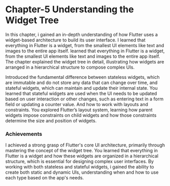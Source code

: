 # Chapter-5 Understanding the Widget Tree
  In this chapter, i gained an in-depth understanding of how Flutter uses a widget-based architecture to build its user interface. I learned that everything in Flutter is a widget, from the smallest UI elements like text and images to the entire app itself. learned that everything in Flutter is a widget, from the smallest UI elements like text and images to the entire app itself. The chapter explained the widget tree in detail, illustrating how widgets are arranged in a hierarchical structure to compose complex UIs.
  
  Introduced the fundamental difference between stateless widgets, which are immutable and do not store any data that can change over time, and stateful widgets, which can maintain and update their internal state. You learned that stateful widgets are used when the UI needs to be updated based on user interaction or other changes, such as entering text in a form field or updating a counter value. And how to work with layouts and constraints. You explored Flutter’s layout system, learning how parent widgets impose constraints on child widgets and how those constraints determine the size and position of widgets.

### Achievements
  I achieved a strong grasp of Flutter's core UI architecture, primarily through mastering the concept of the widget tree. You learned that everything in Flutter is a widget and how these widgets are organized in a hierarchical structure, which is essential for designing complex user interfaces. By working with both stateless and stateful widgets, i gained the ability to create both static and dynamic UIs, understanding when and how to use each type based on the app's needs.
